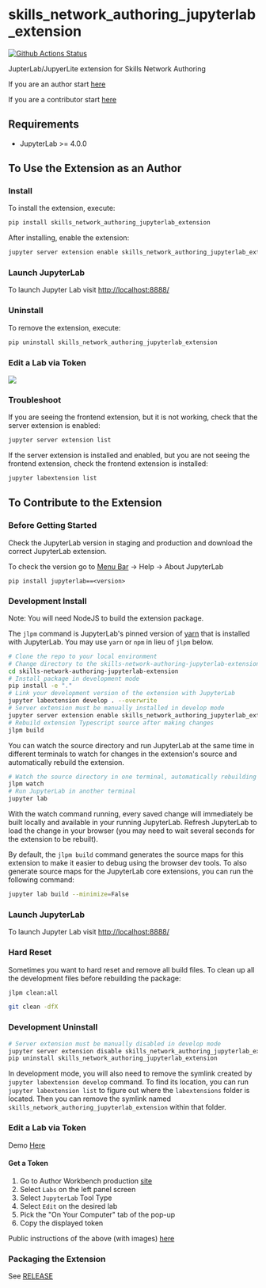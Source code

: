# skills_network_authoring_jupyterlab_extension

[![Github Actions Status](https://github.com/ibm-skills-network/skills-network-authoring-jupyterlab-extension/actions/workflows/build.yml/badge.svg)](https://github.com/ibm-skills-network/skills-network-authoring-jupyterlab-extension/actions/workflows/build.yml)

JupterLab/JupyerLite extension for Skills Network Authoring

If you are an author start [here](#to-use-the-extension-as-an-author)

If you are a contributor start [here](#to-contribute-to-the-extension)

## Requirements

- JupyterLab >= 4.0.0

## To Use the Extension as an Author

### Install

To install the extension, execute:

```bash
pip install skills_network_authoring_jupyterlab_extension
```

After installing, enable the extension:

```bash
jupyter server extension enable skills_network_authoring_jupyterlab_extension
```

### Launch JupyterLab

To launch Jupyter Lab visit [http://localhost:8888/](http://localhost:8888/)

### Uninstall

To remove the extension, execute:

```bash
pip uninstall skills_network_authoring_jupyterlab_extension
```

### Edit a Lab via Token

![](/static/extension_demo.gif)

### Troubleshoot

If you are seeing the frontend extension, but it is not working, check
that the server extension is enabled:

```bash
jupyter server extension list
```

If the server extension is installed and enabled, but you are not seeing
the frontend extension, check the frontend extension is installed:

```bash
jupyter labextension list
```

## To Contribute to the Extension

### Before Getting Started

Check the JupyterLab version in staging and production and download the correct JupyterLab extension.

To check the version go to [Menu Bar]([https://jupyterlab.readthedocs.io/en/stable/user/interface.html#menu-bar]) -> Help -> About JupyterLab

```
pip install jupyterlab==<version>
```

### Development Install

Note: You will need NodeJS to build the extension package.

The `jlpm` command is JupyterLab's pinned version of
[yarn](https://yarnpkg.com/) that is installed with JupyterLab. You may use
`yarn` or `npm` in lieu of `jlpm` below.

```bash
# Clone the repo to your local environment
# Change directory to the skills-network-authoring-jupyterlab-extension directory
cd skills-network-authoring-jupyterlab-extension
# Install package in development mode
pip install -e "."
# Link your development version of the extension with JupyterLab
jupyter labextension develop . --overwrite
# Server extension must be manually installed in develop mode
jupyter server extension enable skills_network_authoring_jupyterlab_extension
# Rebuild extension Typescript source after making changes
jlpm build
```

You can watch the source directory and run JupyterLab at the same time in different terminals to watch for changes in the extension's source and automatically rebuild the extension.

```bash
# Watch the source directory in one terminal, automatically rebuilding when needed
jlpm watch
# Run JupyterLab in another terminal
jupyter lab
```

With the watch command running, every saved change will immediately be built locally and available in your running JupyterLab. Refresh JupyterLab to load the change in your browser (you may need to wait several seconds for the extension to be rebuilt).

By default, the `jlpm build` command generates the source maps for this extension to make it easier to debug using the browser dev tools. To also generate source maps for the JupyterLab core extensions, you can run the following command:

```bash
jupyter lab build --minimize=False
```

### Launch JupyterLab

To launch Jupyter Lab visit [http://localhost:8888/](http://localhost:8888/)

### Hard Reset

Sometimes you want to hard reset and remove all build files. To clean up all the development files before rebuilding the package:

```bash
jlpm clean:all
```

```bash
git clean -dfX
```

### Development Uninstall

```bash
# Server extension must be manually disabled in develop mode
jupyter server extension disable skills_network_authoring_jupyterlab_extension
pip uninstall skills_network_authoring_jupyterlab_extension
```

In development mode, you will also need to remove the symlink created by `jupyter labextension develop`
command. To find its location, you can run `jupyter labextension list` to figure out where the `labextensions`
folder is located. Then you can remove the symlink named `skills_network_authoring_jupyterlab_extension` within that folder.

### Edit a Lab via Token

Demo [Here](#edit-a-lab-via-token)

#### Get a Token

1. Go to Author Workbench production [site](https://author.skills.network/)
2. Select `Labs` on the left panel screen
3. Select `JupyterLab` Tool Type
4. Select `Edit` on the desired lab
5. Pick the "On Your Computer" tab of the pop-up
6. Copy the displayed token

Public instructions of the above (with images) [here](https://author.skills.network/docs/labs/edit-jupyterlab-instructions-computer/#editing-using-a-local-installation-of-jupyterlab)

### Packaging the Extension

See [RELEASE](RELEASE.md)
